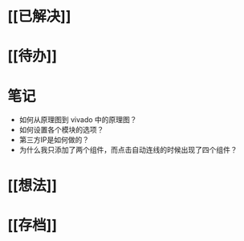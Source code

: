 # [[已解决]]

# [[待办]]

# 笔记
- 如何从原理图到 vivado 中的原理图？
- 如何设置各个模块的选项？
- 第三方IP是如何做的？
- 为什么我只添加了两个组件，而点击自动连线的时候出现了四个组件？

# [[想法]]

# [[存档]]